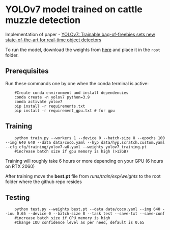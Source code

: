 # YOLOv7 model trained on cattle muzzle detection

Implementation of paper - [YOLOv7: Trainable bag-of-freebies sets new state-of-the-art for real-time object detectors](https://arxiv.org/abs/2207.02696)

To run the model, download the weights from [here](https://github.com/WongKinYiu/yolov7/releases/download/v0.1/yolov7.pt) and place it in the `root` folder.

## Prerequisites

Run these commands one by one when the conda terminal is active:

```shell
    #Create conda environment and install dependencies
    conda create -n yolov7 python=3.9
    conda activate yolov7
    pip install -r requirements.txt
    pip install -r requirement_gpu.txt # for gpu

```

## Training

```shell
    python train.py --workers 1 --device 0 --batch-size 8 --epochs 100 --img 640 640 --data data/coco.yaml --hyp data/hyp.scratch.custom.yaml --cfg cfg/training/yolov7-w6.yaml --weights yolov7_training.pt 
    #increase batch size if gpu memory is high (>12GB)
```

Training will roughly take 6 hours or more depending on your GPU (6 hours on RTX 2060)

After training move the **best.pt** file from _runs/train/exp/weights_ to the root folder where the github repo resides

## Testing

```shell
    python test.py --weights best.pt --data data/coco.yaml --img 640 --iou 0.65 --device 0 --batch-size 8 --task test --save-txt --save-conf
    #increase batch size if GPU memory is high
    #Change IOU confidence level as per need, default is 0.65
```
